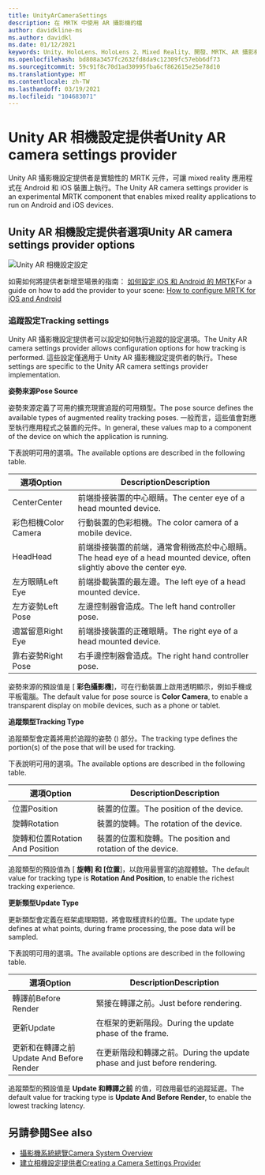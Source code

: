 ```yaml
---
title: UnityArCameraSettings
description: 在 MRTK 中使用 AR 攝影機的檔
author: davidkline-ms
ms.author: davidkl
ms.date: 01/12/2021
keywords: Unity、HoloLens、HoloLens 2、Mixed Reality、開發、MRTK、AR 攝影機、
ms.openlocfilehash: bd808a3457fc2632fd8da9c12309fc57ebb6df73
ms.sourcegitcommit: 59c91f8c70d1ad30995fba6cf862615e25e78d10
ms.translationtype: MT
ms.contentlocale: zh-TW
ms.lasthandoff: 03/19/2021
ms.locfileid: "104683071"
---
```

# <a name="unity-ar-camera-settings-provider"></a><span data-ttu-id="3c6e8-104">Unity AR 相機設定提供者</span><span class="sxs-lookup"><span data-stu-id="3c6e8-104">Unity AR camera settings provider</span></span>

<span data-ttu-id="3c6e8-105">Unity AR 攝影機設定提供者是實驗性的 MRTK 元件，可讓 mixed reality 應用程式在 Android 和 iOS 裝置上執行。</span><span class="sxs-lookup"><span data-stu-id="3c6e8-105">The Unity AR camera settings provider is an experimental MRTK component that enables mixed reality applications to run on Android and iOS devices.</span></span>

## <a name="unity-ar-camera-settings-provider-options"></a><span data-ttu-id="3c6e8-106">Unity AR 相機設定提供者選項</span><span class="sxs-lookup"><span data-stu-id="3c6e8-106">Unity AR camera settings provider options</span></span>

![Unity AR 相機設定設定](../images/camera-system/UnityArSettingsConfiguration.png)

<span data-ttu-id="3c6e8-108">如需如何將提供者新增至場景的指南： [如何設定 iOS 和 Android 的 MRTK](../cross-platform/using-ar-foundation.md)</span><span class="sxs-lookup"><span data-stu-id="3c6e8-108">For a guide on how to add the provider to your scene: [How to configure MRTK for iOS and Android](../cross-platform/using-ar-foundation.md)</span></span>

### <a name="tracking-settings"></a><span data-ttu-id="3c6e8-109">追蹤設定</span><span class="sxs-lookup"><span data-stu-id="3c6e8-109">Tracking settings</span></span>

<span data-ttu-id="3c6e8-110">Unity AR 攝影機設定提供者可以設定如何執行追蹤的設定選項。</span><span class="sxs-lookup"><span data-stu-id="3c6e8-110">The Unity AR camera settings provider allows configuration options for how tracking is performed.</span></span> <span data-ttu-id="3c6e8-111">這些設定僅適用于 Unity AR 攝影機設定提供者的執行。</span><span class="sxs-lookup"><span data-stu-id="3c6e8-111">These settings are specific to the Unity AR camera settings provider implementation.</span></span>

<span data-ttu-id="3c6e8-112">**姿勢來源**</span><span class="sxs-lookup"><span data-stu-id="3c6e8-112">**Pose Source**</span></span>

<span data-ttu-id="3c6e8-113">姿勢來源定義了可用的擴充現實追蹤的可用類型。</span><span class="sxs-lookup"><span data-stu-id="3c6e8-113">The pose source defines the available types of augmented reality tracking poses.</span></span> <span data-ttu-id="3c6e8-114">一般而言，這些值會對應至執行應用程式之裝置的元件。</span><span class="sxs-lookup"><span data-stu-id="3c6e8-114">In general, these values map to a component of the device on which the application is running.</span></span>

<span data-ttu-id="3c6e8-115">下表說明可用的選項。</span><span class="sxs-lookup"><span data-stu-id="3c6e8-115">The available options are described in the following table.</span></span>

| <span data-ttu-id="3c6e8-116">選項</span><span class="sxs-lookup"><span data-stu-id="3c6e8-116">Option</span></span> | <span data-ttu-id="3c6e8-117">Description</span><span class="sxs-lookup"><span data-stu-id="3c6e8-117">Description</span></span> |
| --- | --- |
| <span data-ttu-id="3c6e8-118">Center</span><span class="sxs-lookup"><span data-stu-id="3c6e8-118">Center</span></span> | <span data-ttu-id="3c6e8-119">前端掛接裝置的中心眼睛。</span><span class="sxs-lookup"><span data-stu-id="3c6e8-119">The center eye of a head mounted device.</span></span> |
| <span data-ttu-id="3c6e8-120">彩色相機</span><span class="sxs-lookup"><span data-stu-id="3c6e8-120">Color Camera</span></span> | <span data-ttu-id="3c6e8-121">行動裝置的色彩相機。</span><span class="sxs-lookup"><span data-stu-id="3c6e8-121">The color camera of a mobile device.</span></span> |
| <span data-ttu-id="3c6e8-122">Head</span><span class="sxs-lookup"><span data-stu-id="3c6e8-122">Head</span></span> | <span data-ttu-id="3c6e8-123">前端掛接裝置的前端，通常會稍微高於中心眼睛。</span><span class="sxs-lookup"><span data-stu-id="3c6e8-123">The head eye of a head mounted device, often slightly above the center eye.</span></span> |
| <span data-ttu-id="3c6e8-124">左方眼睛</span><span class="sxs-lookup"><span data-stu-id="3c6e8-124">Left Eye</span></span> | <span data-ttu-id="3c6e8-125">前端掛載裝置的最左邊。</span><span class="sxs-lookup"><span data-stu-id="3c6e8-125">The left eye of a head mounted device.</span></span> |
| <span data-ttu-id="3c6e8-126">左方姿勢</span><span class="sxs-lookup"><span data-stu-id="3c6e8-126">Left Pose</span></span> | <span data-ttu-id="3c6e8-127">左邊控制器會造成。</span><span class="sxs-lookup"><span data-stu-id="3c6e8-127">The left hand controller pose.</span></span> |
| <span data-ttu-id="3c6e8-128">適當留意</span><span class="sxs-lookup"><span data-stu-id="3c6e8-128">Right Eye</span></span> | <span data-ttu-id="3c6e8-129">前端掛接裝置的正確眼睛。</span><span class="sxs-lookup"><span data-stu-id="3c6e8-129">The right eye of a head mounted device.</span></span> |
| <span data-ttu-id="3c6e8-130">靠右姿勢</span><span class="sxs-lookup"><span data-stu-id="3c6e8-130">Right Pose</span></span> | <span data-ttu-id="3c6e8-131">右手邊控制器會造成。</span><span class="sxs-lookup"><span data-stu-id="3c6e8-131">The right hand controller pose.</span></span> |

<span data-ttu-id="3c6e8-132">姿勢來源的預設值是 [ **彩色攝影機**]，可在行動裝置上啟用透明顯示，例如手機或平板電腦。</span><span class="sxs-lookup"><span data-stu-id="3c6e8-132">The default value for pose source is **Color Camera**, to enable a transparent display on mobile devices, such as a phone or tablet.</span></span>

<span data-ttu-id="3c6e8-133">**追蹤類型**</span><span class="sxs-lookup"><span data-stu-id="3c6e8-133">**Tracking Type**</span></span>

<span data-ttu-id="3c6e8-134">追蹤類型會定義將用於追蹤的姿勢 () 部分。</span><span class="sxs-lookup"><span data-stu-id="3c6e8-134">The tracking type defines the portion(s) of the pose that will be used for tracking.</span></span>

<span data-ttu-id="3c6e8-135">下表說明可用的選項。</span><span class="sxs-lookup"><span data-stu-id="3c6e8-135">The available options are described in the following table.</span></span>

| <span data-ttu-id="3c6e8-136">選項</span><span class="sxs-lookup"><span data-stu-id="3c6e8-136">Option</span></span> | <span data-ttu-id="3c6e8-137">Description</span><span class="sxs-lookup"><span data-stu-id="3c6e8-137">Description</span></span> |
| --- | --- |
| <span data-ttu-id="3c6e8-138">位置</span><span class="sxs-lookup"><span data-stu-id="3c6e8-138">Position</span></span> | <span data-ttu-id="3c6e8-139">裝置的位置。</span><span class="sxs-lookup"><span data-stu-id="3c6e8-139">The position of the device.</span></span> |
| <span data-ttu-id="3c6e8-140">旋轉</span><span class="sxs-lookup"><span data-stu-id="3c6e8-140">Rotation</span></span> | <span data-ttu-id="3c6e8-141">裝置的旋轉。</span><span class="sxs-lookup"><span data-stu-id="3c6e8-141">The rotation of the device.</span></span> |
| <span data-ttu-id="3c6e8-142">旋轉和位置</span><span class="sxs-lookup"><span data-stu-id="3c6e8-142">Rotation And Position</span></span> | <span data-ttu-id="3c6e8-143">裝置的位置和旋轉。</span><span class="sxs-lookup"><span data-stu-id="3c6e8-143">The position and rotation of the device.</span></span> |

<span data-ttu-id="3c6e8-144">追蹤類型的預設值為 [ **旋轉] 和 [位置**]，以啟用最豐富的追蹤體驗。</span><span class="sxs-lookup"><span data-stu-id="3c6e8-144">The default value for tracking type is **Rotation And Position**, to enable the richest tracking experience.</span></span>

<span data-ttu-id="3c6e8-145">**更新類型**</span><span class="sxs-lookup"><span data-stu-id="3c6e8-145">**Update Type**</span></span>

<span data-ttu-id="3c6e8-146">更新類型會定義在框架處理期間，將會取樣資料的位置。</span><span class="sxs-lookup"><span data-stu-id="3c6e8-146">The update type defines at what points, during frame processing, the pose data will be sampled.</span></span>

<span data-ttu-id="3c6e8-147">下表說明可用的選項。</span><span class="sxs-lookup"><span data-stu-id="3c6e8-147">The available options are described in the following table.</span></span>

| <span data-ttu-id="3c6e8-148">選項</span><span class="sxs-lookup"><span data-stu-id="3c6e8-148">Option</span></span> | <span data-ttu-id="3c6e8-149">Description</span><span class="sxs-lookup"><span data-stu-id="3c6e8-149">Description</span></span> |
| --- | --- |
| <span data-ttu-id="3c6e8-150">轉譯前</span><span class="sxs-lookup"><span data-stu-id="3c6e8-150">Before Render</span></span> | <span data-ttu-id="3c6e8-151">緊接在轉譯之前。</span><span class="sxs-lookup"><span data-stu-id="3c6e8-151">Just before rendering.</span></span> |
| <span data-ttu-id="3c6e8-152">更新</span><span class="sxs-lookup"><span data-stu-id="3c6e8-152">Update</span></span> | <span data-ttu-id="3c6e8-153">在框架的更新階段。</span><span class="sxs-lookup"><span data-stu-id="3c6e8-153">During the update phase of the frame.</span></span> |
| <span data-ttu-id="3c6e8-154">更新和在轉譯之前</span><span class="sxs-lookup"><span data-stu-id="3c6e8-154">Update And Before Render</span></span> | <span data-ttu-id="3c6e8-155">在更新階段和轉譯之前。</span><span class="sxs-lookup"><span data-stu-id="3c6e8-155">During the update phase and just before rendering.</span></span> |

<span data-ttu-id="3c6e8-156">追蹤類型的預設值是 **Update 和轉譯之前** 的值，可啟用最低的追蹤延遲。</span><span class="sxs-lookup"><span data-stu-id="3c6e8-156">The default value for tracking type is **Update And Before Render**, to enable the lowest tracking latency.</span></span>

## <a name="see-also"></a><span data-ttu-id="3c6e8-157">另請參閱</span><span class="sxs-lookup"><span data-stu-id="3c6e8-157">See also</span></span>

- [<span data-ttu-id="3c6e8-158">攝影機系統總覽</span><span class="sxs-lookup"><span data-stu-id="3c6e8-158">Camera System Overview</span></span>](camera-system-overview.md)
- [<span data-ttu-id="3c6e8-159">建立相機設定提供者</span><span class="sxs-lookup"><span data-stu-id="3c6e8-159">Creating a Camera Settings Provider</span></span>](create-settings-provider.md)
